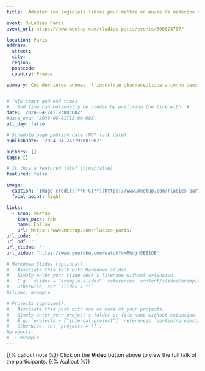 ```yaml
---
title:  Adopter les logiciels libres pour mettre en œuvre la médecine de précision

event: R-Ladies Paris
event_url: https://www.meetup.com/rladies-paris/events/300024707/

location: Paris
address:
  street: 
  city: 
  region: 
  postcode: 
  country: France

summary: Ces dernières années, l'industrie pharmaceutique a connu deux changements de paradigme importants, qui ont tous deux transformé le paysage du développement de médicaments et de la collaboration. Le premier changement de paradigme s'articule autour de la mise en œuvre de la médecine de précision. Le second changement de paradigme concerne l'adoption de langages de programmation, notamment la montée en puissance de R aux côtés d'outils traditionnels comme SAS. En 2022, nous n'étions pas en mesure de répondre à ces questions, mais les choses ont radicalement changé en 2023.


# Talk start and end times.
#   End time can optionally be hidden by prefixing the line with `#`.
date: '2024-04-24T19:00:00Z'
#date_end: '2030-06-01T15:00:00Z'
all_day: false

# Schedule page publish date (NOT talk date).
publishDate: '2024-04-24T19:00:00Z'

authors: []
tags: []

# Is this a featured talk? (true/false)
featured: false

image:
  caption: 'Image credit:[**RTCI**](https://www.meetup.com/rladies-paris/events/300024707/)'
  focal_point: Right

links:
  - icon: meetup
    icon_pack: fab
    name: Follow
    url: https://www.meetup.com/rladies-paris/
url_code: ''
url_pdf: ''
url_slides: ''
url_video: 'https://www.youtube.com/watch?v=Mhdjn5EB1OE'

# Markdown Slides (optional).
#   Associate this talk with Markdown slides.
#   Simply enter your slide deck's filename without extension.
#   E.g. `slides = "example-slides"` references `content/slides/example-slides.md`.
#   Otherwise, set `slides = ""`.
#slides: example

# Projects (optional).
#   Associate this post with one or more of your projects.
#   Simply enter your project's folder or file name without extension.
#   E.g. `projects = ["internal-project"]` references `content/project/deep-learning/index.md`.
#   Otherwise, set `projects = []`.
#projects:
#  - example
---
```


{{% callout note %}}
Click on the **Video** button above to view the full talk of the participants.
{{% /callout %}}
